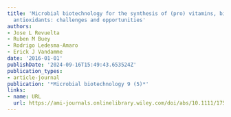 ```yaml
---
title: 'Microbial biotechnology for the synthesis of (pro) vitamins, biopigments and
  antioxidants: challenges and opportunities'
authors:
- Jose L Revuelta
- Ruben M Buey
- Rodrigo Ledesma‐Amaro
- Erick J Vandamme
date: '2016-01-01'
publishDate: '2024-09-16T15:49:43.653524Z'
publication_types:
- article-journal
publication: '*Microbial biotechnology 9 (5)*'
links:
- name: URL
  url: https://ami-journals.onlinelibrary.wiley.com/doi/abs/10.1111/1751-7915.12379
---
```

